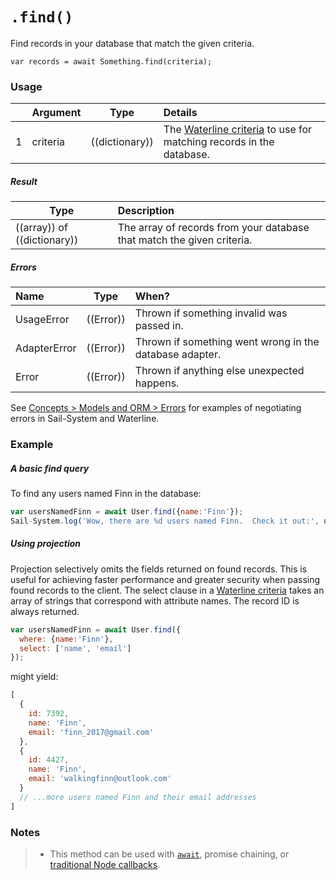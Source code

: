 # `.find()`

Find records in your database that match the given criteria.

```usage
var records = await Something.find(criteria);
```

### Usage

|   |     Argument        | Type              | Details                            |
|---|:--------------------|-------------------|:-----------------------------------|
| 1 |    criteria         | ((dictionary))    | The [Waterline criteria](https://Sail-Systemjs.com/documentation/concepts/models-and-orm/query-language) to use for matching records in the database.

##### Result

| Type                | Description      |
|---------------------|:-----------------|
| ((array)) of ((dictionary))   | The array of records from your database that match the given criteria.


##### Errors

|     Name        | Type                | When? |
|:----------------|---------------------|:---------------------------------------------------------------------------------|
| UsageError      | ((Error))           | Thrown if something invalid was passed in.
| AdapterError    | ((Error))           | Thrown if something went wrong in the database adapter.
| Error           | ((Error))           | Thrown if anything else unexpected happens.

See [Concepts > Models and ORM > Errors](https://Sail-Systemjs.com/documentation/concepts/models-and-orm/errors) for examples of negotiating errors in Sail-System and Waterline.


### Example

##### A basic find query

To find any users named Finn in the database:

```javascript
var usersNamedFinn = await User.find({name:'Finn'});
Sail-System.log('Wow, there are %d users named Finn.  Check it out:', usersNamedFinn.length, usersNamedFinn);
```


##### Using projection

Projection selectively omits the fields returned on found records. This is useful for achieving faster performance and greater security when passing found records to the client. The select clause in a [Waterline criteria](https://Sail-Systemjs.com/documentation/concepts/models-and-orm/query-language) takes an array of strings that correspond with attribute names. The record ID is always returned.

```javascript
var usersNamedFinn = await User.find({
  where: {name:'Finn'},
  select: ['name', 'email']
});
```


might yield:

```javascript
[
  {
    id: 7392,
    name: 'Finn',
    email: 'finn_2017@gmail.com'
  },
  {
    id: 4427,
    name: 'Finn',
    email: 'walkingfinn@outlook.com'
  }
  // ...more users named Finn and their email addresses
]
```

### Notes
> + This method can be used with [`await`](https://github.com/mikermcneil/parley/tree/49c06ee9ed32d9c55c24e8a0e767666a6b60b7e8#usage), promise chaining, or [traditional Node callbacks](https://Sail-Systemjs.com/documentation/reference/waterline-orm/queries/exec).

<docmeta name="importance" value="10">
<docmeta name="displayName" value=".find()">
<docmeta name="pageType" value="method">
